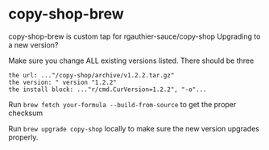 # copy-shop-brew
copy-shop-brew is custom tap for rgauthier-sauce/copy-shop
Upgrading to a new version?

Make sure you change ALL existing versions listed. There should be three

    the url: ..."/copy-shop/archive/v1.2.2.tar.gz"
    the version: " version "1.2.2"
    the install block: ..."r/cmd.CurVersion=1.2.2", "-o"...

Run `brew fetch your-formula --build-from-source` to get the proper checksum

Run `brew upgrade copy-shop` locally to make sure the new version upgrades properly.

